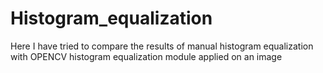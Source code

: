 # Histogram_equalization
Here I have tried to compare the results of manual histogram equalization with OPENCV histogram equalization module applied on an image 
